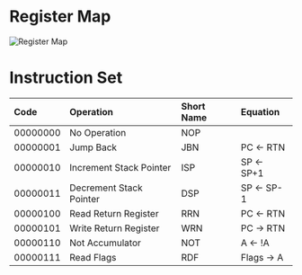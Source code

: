 # Register Map
![Register Map](https://docs.google.com/drawings/d/e/2PACX-1vSF-PthyUAP-zF97gdNV2D4nN0EQKxJt4iW48JPhNAF4zAdomu0ihIHaXag0rTDXatp69aeBcFj2l8z/pub?w=898&amp;h=1551)

# Instruction Set
| Code        | Operation                | Short Name     | Equation    |
| :---------- |:-------------            | :---------     | :---------  |
| 00000000    | No Operation             | NOP            |             |
| 00000001    | Jump Back                | JBN            | PC <\- RTN  |
| 00000010    | Increment Stack Pointer  | ISP            | SP <\- SP+1 |
| 00000011    | Decrement Stack Pointer  | DSP            | SP <\- SP-1 |
| 00000100    | Read Return Register     | RRN            | PC <\- RTN  |
| 00000101    | Write Return Register    | WRN            | PC -> RTN   |
| 00000110    | Not Accumulator          | NOT            | A <\- !A    |
| 00000111    | Read Flags               | RDF            | Flags -> A  |


